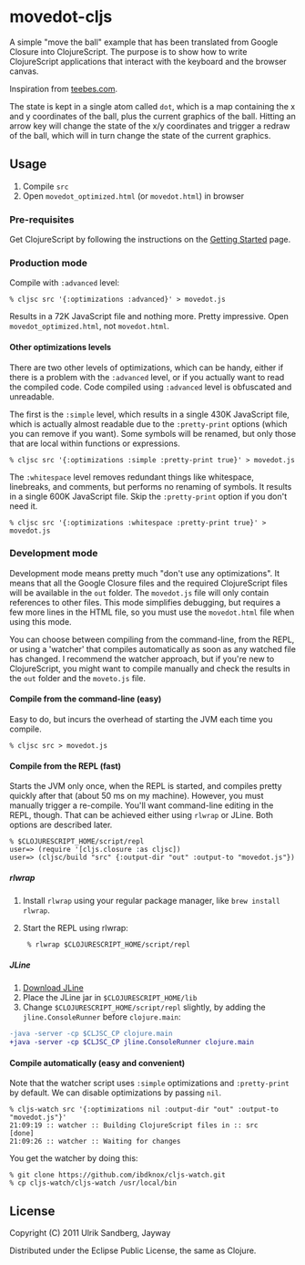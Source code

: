 # movedot-cljs

A simple "move the ball" example that has been translated from Google Closure into ClojureScript. The purpose is to
show how to write ClojureScript applications that interact with the keyboard and the browser canvas.

Inspiration from [teebes.com](http://teebes.com/blog/19/playing-with-googles-closure-js-library).

The state is kept in a single atom called `dot`, which is a map containing the x and y coordinates of the ball, plus
the current graphics of the ball. Hitting an arrow key will change the state of the x/y coordinates and trigger a
redraw of the ball, which will in turn change the state of the current graphics.

## Usage

1. Compile `src`
1. Open `movedot_optimized.html` (or `movedot.html`) in browser

### Pre-requisites

Get ClojureScript by following the instructions on the [Getting Started](https://github.com/clojure/clojurescript/wiki/Quick-Start)
page.

### Production mode

Compile with `:advanced` level:

    % cljsc src '{:optimizations :advanced}' > movedot.js

Results in a 72K JavaScript file and nothing more. Pretty impressive. Open `movedot_optimized.html`, not `movedot.html`.

#### Other optimizations levels

There are two other levels of optimizations, which can be handy, either if there is a problem with the `:advanced` level,
or if you actually want to read the compiled code. Code compiled using `:advanced` level is obfuscated and unreadable.

The first is the `:simple` level, which results in a single 430K JavaScript file, which is actually almost readable due
to the `:pretty-print` options (which you can remove if you want). Some symbols will be renamed, but only those that are
local within functions or expressions.

    % cljsc src '{:optimizations :simple :pretty-print true}' > movedot.js

The `:whitespace` level removes redundant things like whitespace, linebreaks, and comments, but performs no renaming of
symbols. It results in a single 600K JavaScript file. Skip the `:pretty-print` option if you don't need it.

    % cljsc src '{:optimizations :whitespace :pretty-print true}' > movedot.js

### Development mode

Development mode means pretty much "don't use any optimizations". It means that all the Google Closure files and the
required ClojureScript files will be available in the `out` folder. The `movedot.js` file will only contain references
to other files. This mode simplifies debugging, but requires a few more lines in the HTML file, so you must use the
`movedot.html` file when using this mode.

You can choose between compiling from the command-line, from the REPL, or using a 'watcher' that compiles automatically
as soon as any watched file has changed. I recommend the watcher approach, but if you're new to ClojureScript, you might
want to compile manually and check the results in the `out` folder and the `moveto.js` file.

#### Compile from the command-line (easy)

Easy to do, but incurs the overhead of starting the JVM each time you compile.

    % cljsc src > movedot.js

#### Compile from the REPL (fast)

Starts the JVM only once, when the REPL is started, and compiles pretty quickly after that (about 50 ms on my
machine). However, you must manually trigger a re-compile. You'll want command-line editing in the REPL, though.
That can be achieved either using `rlwrap` or JLine. Both options are described later.

    % $CLOJURESCRIPT_HOME/script/repl
    user=> (require '[cljs.closure :as cljsc])
    user=> (cljsc/build "src" {:output-dir "out" :output-to "movedot.js"})

##### rlwrap

1. Install `rlwrap` using your regular package manager, like `brew install rlwrap`.
1. Start the REPL using rlwrap:

        % rlwrap $CLOJURESCRIPT_HOME/script/repl

##### JLine

1. [Download JLine](http://jline.sourceforge.net/downloads.html)
1. Place the JLine jar in `$CLOJURESCRIPT_HOME/lib`
1. Change `$CLOJURESCRIPT_HOME/script/repl` slightly, by adding the `jline.ConsoleRunner` before `clojure.main`:

```diff
-java -server -cp $CLJSC_CP clojure.main
+java -server -cp $CLJSC_CP jline.ConsoleRunner clojure.main
```

#### Compile automatically (easy and convenient)

Note that the watcher script uses `:simple` optimizations and `:pretty-print` by default. We can disable optimizations
by passing `nil`.

    % cljs-watch src '{:optimizations nil :output-dir "out" :output-to "movedot.js"}'
    21:09:19 :: watcher :: Building ClojureScript files in :: src     [done]
    21:09:26 :: watcher :: Waiting for changes

You get the watcher by doing this:

    % git clone https://github.com/ibdknox/cljs-watch.git
    % cp cljs-watch/cljs-watch /usr/local/bin

## License

Copyright (C) 2011 Ulrik Sandberg, Jayway

Distributed under the Eclipse Public License, the same as Clojure.
